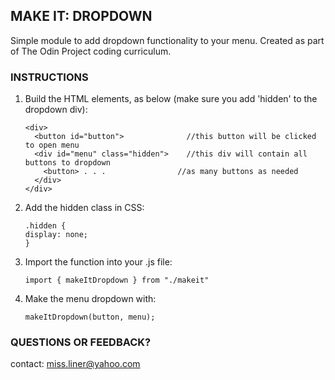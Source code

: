 ## MAKE IT: DROPDOWN

Simple module to add dropdown functionality to your menu. Created as part of The Odin Project
coding curriculum.

### INSTRUCTIONS

1. Build the HTML elements, as below (make sure you add 'hidden' to the dropdown div):

    ```
    <div>
      <button id="button">              //this button will be clicked to open menu
      <div id="menu" class="hidden">    //this div will contain all buttons to dropdown
        <button> . . .                //as many buttons as needed
      </div>
    </div>
    ```

2. Add the hidden class in CSS:

    ```
    .hidden {
    display: none;
    }
    ```

3. Import the function into your .js file:

    `import { makeItDropdown } from "./makeit"`

4. Make the menu dropdown with:

    `makeItDropdown(button, menu);`

### QUESTIONS OR FEEDBACK?

contact: [miss.liner@yahoo.com](mailto:miss.liner@yahoo.com)